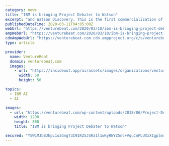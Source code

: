 ```yaml
---
category: news
title: "IBM is bringing Project Debater to Watson"
excerpt: "and Watson Discovery. This is the first commercialization of Project Debater since IBM Research introduced the AI capable of maintaining debate with human champions in June 2018. In its first match, which took place for an audience of reporters and investors at offices in San Francisco, Project Debater argued against Israel International Debate ..."
publishedDateTime: 2020-03-11T04:05:00Z
webUrl: "https://venturebeat.com/2020/03/10/ibm-is-bringing-project-debater-to-watson/"
ampWebUrl: "https://venturebeat.com/2020/03/10/ibm-is-bringing-project-debater-to-watson/amp/"
cdnAmpWebUrl: "https://venturebeat-com.cdn.ampproject.org/c/s/venturebeat.com/2020/03/10/ibm-is-bringing-project-debater-to-watson/amp/"
type: article

provider:
  name: VentureBeat
  domain: venturebeat.com
  images:
    - url: "https://insideout.app/ai/assets/images/organizations/venturebeat.com-50x50.jpg"
      width: 50
      height: 50

topics:
  - IBM AI
  - AI

images:
  - url: "https://venturebeat.com/wp-content/uploads/2018/06/Project-Debater-with-human-professional.jpg?fit=1200%2C800&strip=all"
    width: 1200
    height: 800
    title: "IBM is bringing Project Debater to Watson"

secured: "YSWLMJbBJhpL1o3GngT3I91RZSJSRa1l1wKyRWYZ5nc+VquCnPLUXxX1gplmr18Z18HF+M+XVpzcaID2KfIHu2qF/ffd/yQAAd0/BHtX8aIjzPEHpe/yJQ1c0hFPaa+f1LXF1iQ9IC80jKjQRXi+qrMZnojqccMoyy7uDeiZNwLLO+Mo76MfxnHsn5lN04pWlr6ny4f+zWCm0EVb+OMxfVIW1DnEzDdpZjXfO+BQUP27iX2sBAfqQJw0bevZ4O1rvkK9iWv3rj+d18TgOxTcroHOWQKY5aSbv6ckjevx7nwxdPB+/HLMCHUq9SJ93dqaEvh/cnkgkpR70x9fvwKoeG4wODfBHnn9iT4+9xXRj1V31uciYI8s/KCnm5Vz3lmhmqG/NrPXCFwNr9OV65WgdMkJOQAvDrWf0B0wDTcqe6JblFfpwC+R2UNaNYx7Q9xwoTXkURdWS3S1dCe5bLGrUrblQjd7DBS6NxMY7tQ+seo=;8VcJ+v82JcvX34Phozpu0Q=="
---
```


